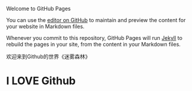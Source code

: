   Welcome to GitHub Pages

  You can use the [editor on GitHub](https://github.com/AmyZhujianlin/test/edit/master/README.md) to maintain and preview the content     for your website in Markdown files.

  Whenever you commit to this repository, GitHub Pages will run [Jekyll](https://jekyllrb.com/) to rebuild the pages in your site, from   the content in your Markdown files.

  欢迎来到Github的世界《迷雾森林》
  <h1>I LOVE Github</h1>
